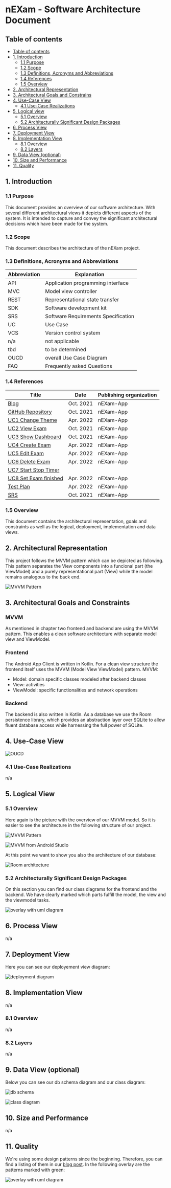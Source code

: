 # nEXam - Software Architecture Document 

## Table of contents
- [Table of contents](#table-of-contents)
- [1. Introduction](#1-introduction)
    - [1.1 Purpose](#11-purpose)
    - [1.2 Scope](#12-scope)
    - [1.3 Definitions, Acronyms and Abbreviations](#13-definitions-acronyms-and-abbreviations)
    - [1.4 References](#14-references)
    - [1.5 Overview](#15-overview)
- [2. Architectural Representation](#2-architectural-representation)
- [3. Architectural Goals and Constrains](#3-architectural-goals-and-constraints)
- [4. Use-Case View](#4-use-case-view)
    - [4.1 Use-Case Realizations](#41-use-case-realizations)
- [5. Logical view](#5-logical-view)
    - [5.1 Overview](#51-overview)
    - [5.2 Architecturally Significant Design Packages](#52-architecturally-significant-design-packages)
- [6. Process View](#6-process-view)
- [7. Deployment View](#7-deployment-view)
- [8. Implementation View](#8-implementation-view)
    - [8.1 Overview](#81-overview)
    - [8.2 Layers](#82-layers)
- [9. Data View (optional)](#9-data-view-optional)
- [10. Size and Performance](#10-size-and-performance)
- [11. Quality](#11-quality)

## 1. Introduction

### 1.1 Purpose

This document provides an overview of our software architecture. With several different architectural views it depicts different aspects of the system. It is intended to capture and convey the significant architectural decisions which have been made for the system.

### 1.2 Scope

This document describes the architecture of the nEXam project.

### 1.3 Definitions, Acronyms and Abbreviations

| Abbreviation | Explanation                         |
| ------------ | ----------------------------------- |
| API          | Application programming interface   |
| MVC          | Model view controller               |
| REST         | Representational state transfer     |
| SDK          | Software development kit            |
| SRS          | Software Requirements Specification |
| UC           | Use Case                            |
| VCS          | Version control system              |
| n/a          | not applicable                      |
| tbd          | to be determined                    |
| OUCD         | overall Use Case Diagram            |
| FAQ          | Frequently asked Questions          |

### 1.4 References

| Title                                                   | Date      | Publishing organization |
| ------------------------------------------------------------------------|:----------:|------------------------- |
| [Blog](https://nexam955203221.wordpress.com/)           | Oct. 2021 | nEXam-App |
| [GitHub Repository](https://github.com/nEXam-App/nEXam) | Oct. 2021 | nEXam-App |
| [UC1 Change Theme](https://github.com/nEXam-App/nEXam-doc/blob/7869f8d2f7074c54fab07d40a0b7f2b6814a376a/Use_Case_Specification/use_case_ChangeTheme.md)                                                                               | Apr. 2022 | nEXam-App |
| [UC2 View Exam](https://github.com/nEXam-App/nEXam-doc/blob/7869f8d2f7074c54fab07d40a0b7f2b6814a376a/Use_Case_Specification/use_case_ViewExam.md)                                                                                   | Oct. 2021 | nEXam-App |
| [UC3 Show Dashboard](https://github.com/nEXam-App/nEXam-doc/blob/7869f8d2f7074c54fab07d40a0b7f2b6814a376a/Use_Case_Specification/use_case_ShowDashboard.md)                                                                         | Oct. 2021 | nEXam-App |
| [UC4 Create Exam](https://github.com/nEXam-App/nEXam-doc/blob/7869f8d2f7074c54fab07d40a0b7f2b6814a376a/Use_Case_Specification/use_case_CreateExam.md)                                                                               | Apr. 2022 | nEXam-App |
| [UC5 Edit Exam](https://github.com/nEXam-App/nEXam-doc/blob/7869f8d2f7074c54fab07d40a0b7f2b6814a376a/Use_Case_Specification/use_case_EditExam.md)                                                                                   | Apr. 2022 | nEXam-App |
| [UC6 Delete Exam](https://github.com/nEXam-App/nEXam-doc/blob/7869f8d2f7074c54fab07d40a0b7f2b6814a376a/Use_Case_Specification/use_case_DeleteExam.md)                                                                               | Apr. 2022 | nEXam-App |
| [UC7 Start Stop Timer](https://github.com/nEXam-App/nEXam-doc/blob/7869f8d2f7074c54fab07d40a0b7f2b6814a376a/Use_Case_Specification/use_case_StartStopTimer.md) 
| [UC8 Set Exam finished](https://github.com/nEXam-App/nEXam-doc/blob/7869f8d2f7074c54fab07d40a0b7f2b6814a376a/Use_Case_Specification/use_case_setExamFinished.md)                                                                               | Apr. 2022 | nEXam-App |                                                                              | Apr. 2022 | nEXam-App |
| [Test Plan](https://github.com/nEXam-App/nEXam-doc/blob/0d0ce2e8de074a444fa6914afc6e07c656a7acb1/test_plan_template.md)                                   | Apr. 2022 | nEXam-App |
| [SRS](https://github.com/nEXam-App/nEXam-doc/blob/0d0ce2e8de074a444fa6914afc6e07c656a7acb1/SRS.md)                                                  | Oct. 2021 | nEXam-App |

### 1.5 Overview

This document contains the architectural representation, goals and constraints as well as the logical, deployment, implementation and data views.

## 2. Architectural Representation 

This project follows the MVVM pattern which can be depicted as following. This pattern separates the View components into a funcional part (the ViewModel) and a purely representational part (View) while the model remains analogous to the back end. 

![MVVM Pattern](https://github.com/nEXam-App/nEXam-doc/blob/ea192e0d8105d75a232d11394428079cb8846336/diagrams/MVVMPattern.png)

## 3. Architectural Goals and Constraints

### MVVM

As mentioned in chapter two frontend and backend are using the MVVM pattern. This enables a clean software architecture with separate model view and ViewModel.

### Frontend

The Android App Client is written in Kotlin. For a clean view structure the frontend itself uses the MVVM (Model View ViewModel) pattern.
MVVM:
- Model: domain specific classes modeled after backend classes
- View: activities
- ViewModel: specific functionalities and network operations

### Backend
The backend is also written in Kotlin. As a database we use the Room persistence library, which provides an abstraction layer over SQLite to allow fluent database access while harnessing the full power of SQLite.

## 4. Use-Case View

![OUCD](https://github.com/nEXam-App/nEXam-doc/blob/main/diagrams/nEXam-use%20case%20diagram.jpg)

### 4.1 Use-Case Realizations

n/a

## 5. Logical View

### 5.1 Overview

Here again is the picture with the overview of our MVVM model. So it is easier to see the architecture in the following structure of our project.

![MVVM Pattern](https://github.com/nEXam-App/nEXam-doc/blob/ea192e0d8105d75a232d11394428079cb8846336/diagrams/MVVMPattern.png)

![MVVM from Android Studio](https://github.com/nEXam-App/nEXam-doc/blob/main/diagrams/mvc%20from%20android%20studio.png)

At this point we want to show you also the architecture of our database:

![Room architecture](https://github.com/nEXam-App/nEXam-doc/blob/4a39680b206200656747039013e22cb649ef97d3/diagrams/RoomLibraryArchitecture.PNG)

### 5.2 Architecturally Significant Design Packages

On this section you can find our class diagrams for the frontend and the backend. We have clearly marked which parts fulfill the model, the view and the viewmodel tasks.

![overlay with uml diagram](https://github.com/nEXam-App/nEXam-doc/blob/97a03b5bd5ca7b32cee5362947e51f57d0ccf2bd/diagrams/umlDiagrams/uml%20important%20files_designPattern.png)

## 6. Process View

n/a

## 7. Deployment View 

Here you can see our deployement view diagram: 

![deployment diagram](https://github.com/nEXam-App/nEXam-doc/blob/2a007547b934fd3fec273b92bae162f9db293d7d/diagrams/deployment-android.jpg)

## 8. Implementation View 

n/a

### 8.1 Overview

n/a

### 8.2 Layers

n/a

## 9. Data View (optional)

Below you can see our db schema diagram and our class diagram:

<!--TODO update-->

![db schema](https://github.com/nEXam-App/nEXam-doc/blob/main/diagrams/DB-Schema.jpg)

![class diagram](https://github.com/nEXam-App/nEXam-doc/blob/main/diagrams/nEXam-UML%20class%20diagram.jpg)

## 10. Size and Performance 

n/a

## 11. Quality 

We're using some design patterns since the beginning. Therefore, you can find a listing of them in our [blog post](https://nexam955203221.wordpress.com/2022/05/19/se2-week-7-design-patterns/).
In the following overlay are the patterns marked with green:

![overlay with uml diagram](https://github.com/nEXam-App/nEXam-doc/blob/97a03b5bd5ca7b32cee5362947e51f57d0ccf2bd/diagrams/umlDiagrams/uml%20important%20files_designPattern.png)
